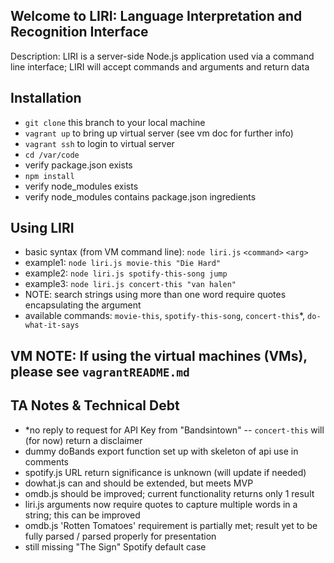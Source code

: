 ## Welcome to LIRI: Language Interpretation and Recognition Interface ##
Description: LIRI is a server-side Node.js application used via a command line interface; LIRI will accept commands and arguments and return data

## Installation 
 - `git clone` this branch to your local machine
 - `vagrant up` to bring up virtual server (see vm doc for further info)
 - `vagrant ssh` to login to virtual server
 - `cd /var/code`
 - verify package.json exists
 - `npm install`
 - verify node_modules exists
 - verify node_modules contains package.json ingredients

## Using LIRI
 - basic syntax (from VM command line): `node liri.js` `<command>` `<arg>`
 - example1: `node liri.js movie-this "Die Hard"`
 - example2: `node liri.js spotify-this-song jump`
 - example3: `node liri.js concert-this "van halen"`
 - NOTE: search strings using more than one word require quotes encapsulating the argument
 - available commands: `movie-this`, `spotify-this-song`, `concert-this`*, `do-what-it-says`

## VM NOTE: If using the virtual machines (VMs), please see `vagrantREADME.md`

## TA Notes & Technical Debt
 - *no reply to request for API Key from "Bandsintown" -- `concert-this` will (for now) return a disclaimer
 - dummy doBands export function set up with skeleton of api use in comments
 - spotify.js URL return significance is unknown (will update if needed)
 - dowhat.js can and should be extended, but meets MVP
 - omdb.js should be improved; current functionality returns only 1 result
 - liri.js arguments now require quotes to capture multiple words in a string; this can be improved
 - omdb.js 'Rotten Tomatoes' requirement is partially met; result yet to be fully parsed / parsed properly for presentation
 - still missing "The Sign" Spotify default case